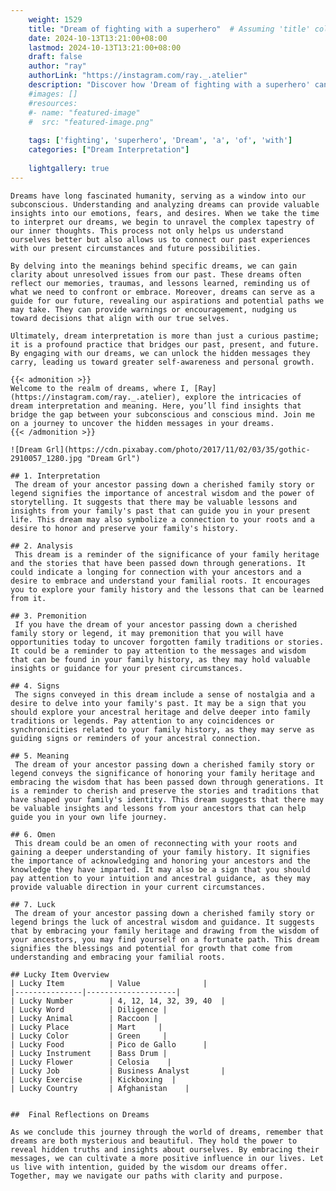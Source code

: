 ```yaml
---
    weight: 1529
    title: "Dream of fighting with a superhero"  # Assuming 'title' column exists
    date: 2024-10-13T13:21:00+08:00
    lastmod: 2024-10-13T13:21:00+08:00
    draft: false
    author: "ray"
    authorLink: "https://instagram.com/ray._.atelier"
    description: "Discover how 'Dream of fighting with a superhero' can interpret your future and uncover its significant meanings in your life."
    #images: []
    #resources:
    #- name: "featured-image"
    #  src: "featured-image.png"
    
    tags: ['fighting', 'superhero', 'Dream', 'a', 'of', 'with']
    categories: ["Dream Interpretation"]
    
    lightgallery: true
---
```

    
    Dreams have long fascinated humanity, serving as a window into our subconscious. Understanding and analyzing dreams can provide valuable insights into our emotions, fears, and desires. When we take the time to interpret our dreams, we begin to unravel the complex tapestry of our inner thoughts. This process not only helps us understand ourselves better but also allows us to connect our past experiences with our present circumstances and future possibilities.
    
    By delving into the meanings behind specific dreams, we can gain clarity about unresolved issues from our past. These dreams often reflect our memories, traumas, and lessons learned, reminding us of what we need to confront or embrace. Moreover, dreams can serve as a guide for our future, revealing our aspirations and potential paths we may take. They can provide warnings or encouragement, nudging us toward decisions that align with our true selves.
    
    Ultimately, dream interpretation is more than just a curious pastime; it is a profound practice that bridges our past, present, and future. By engaging with our dreams, we can unlock the hidden messages they carry, leading us toward greater self-awareness and personal growth.
    
    {{< admonition >}}
    Welcome to the realm of dreams, where I, [Ray](https://instagram.com/ray._.atelier), explore the intricacies of dream interpretation and meaning. Here, you’ll find insights that bridge the gap between your subconscious and conscious mind. Join me on a journey to uncover the hidden messages in your dreams.
    {{< /admonition >}}
    
    ![Dream Grl](https://cdn.pixabay.com/photo/2017/11/02/03/35/gothic-2910057_1280.jpg "Dream Grl")
    
    ## 1. Interpretation
     The dream of your ancestor passing down a cherished family story or legend signifies the importance of ancestral wisdom and the power of storytelling. It suggests that there may be valuable lessons and insights from your family's past that can guide you in your present life. This dream may also symbolize a connection to your roots and a desire to honor and preserve your family's history.
    
    ## 2. Analysis
     This dream is a reminder of the significance of your family heritage and the stories that have been passed down through generations. It could indicate a longing for connection with your ancestors and a desire to embrace and understand your familial roots. It encourages you to explore your family history and the lessons that can be learned from it.
    
    ## 3. Premonition
     If you have the dream of your ancestor passing down a cherished family story or legend, it may premonition that you will have opportunities today to uncover forgotten family traditions or stories. It could be a reminder to pay attention to the messages and wisdom that can be found in your family history, as they may hold valuable insights or guidance for your present circumstances.
    
    ## 4. Signs
     The signs conveyed in this dream include a sense of nostalgia and a desire to delve into your family's past. It may be a sign that you should explore your ancestral heritage and delve deeper into family traditions or legends. Pay attention to any coincidences or synchronicities related to your family history, as they may serve as guiding signs or reminders of your ancestral connection.
    
    ## 5. Meaning
     The dream of your ancestor passing down a cherished family story or legend conveys the significance of honoring your family heritage and embracing the wisdom that has been passed down through generations. It is a reminder to cherish and preserve the stories and traditions that have shaped your family's identity. This dream suggests that there may be valuable insights and lessons from your ancestors that can help guide you in your own life journey.
    
    ## 6. Omen
     This dream could be an omen of reconnecting with your roots and gaining a deeper understanding of your family history. It signifies the importance of acknowledging and honoring your ancestors and the knowledge they have imparted. It may also be a sign that you should pay attention to your intuition and ancestral guidance, as they may provide valuable direction in your current circumstances.
    
    ## 7. Luck
     The dream of your ancestor passing down a cherished family story or legend brings the luck of ancestral wisdom and guidance. It suggests that by embracing your family heritage and drawing from the wisdom of your ancestors, you may find yourself on a fortunate path. This dream signifies the blessings and potential for growth that come from understanding and embracing your familial roots.
    
    ## Lucky Item Overview
    | Lucky Item          | Value              |
    |---------------|--------------------|
    | Lucky Number        | 4, 12, 14, 32, 39, 40  |
    | Lucky Word          | Diligence |
    | Lucky Animal        | Raccoon |
    | Lucky Place         | Mart     |
    | Lucky Color         | Green     |
    | Lucky Food          | Pico de Gallo      |
    | Lucky Instrument    | Bass Drum |
    | Lucky Flower        | Celosia    |
    | Lucky Job           | Business Analyst       |
    | Lucky Exercise      | Kickboxing  |
    | Lucky Country       | Afghanistan    |
    
    
    ##  Final Reflections on Dreams
    
    As we conclude this journey through the world of dreams, remember that dreams are both mysterious and beautiful. They hold the power to reveal hidden truths and insights about ourselves. By embracing their messages, we can cultivate a more positive influence in our lives. Let us live with intention, guided by the wisdom our dreams offer. Together, may we navigate our paths with clarity and purpose.
    